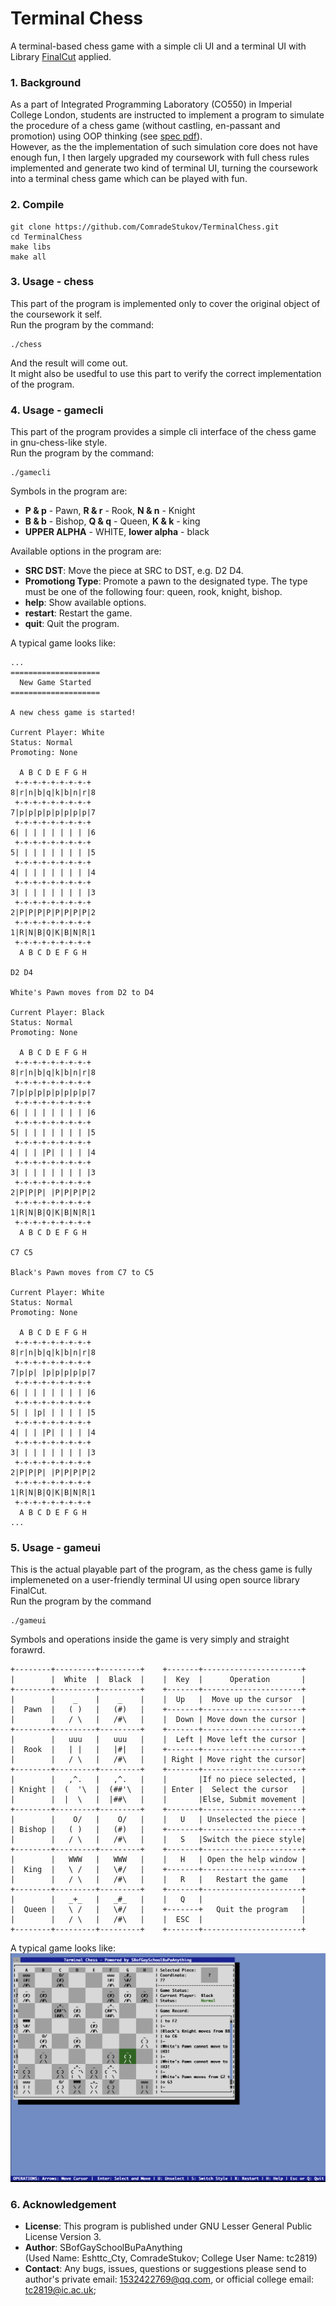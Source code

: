 # Terminal Chess

A terminal-based chess game with a simple cli UI and a terminal UI with Library
[FinalCut](https://github.com/gansm/finalcut) applied.

### 1. Background
As a part of Integrated Programming Laboratory (CO550) in Imperial College London, students are instructed to implement
a program to simulate the procedure of a chess game (without castling, en-passant and promotion) using OOP thinking
(see [spec pdf](resource/spec-550-3-0.pdf)).<br>
However, as the the implementation of such simulation core does not have enough fun, I then largely upgraded my
coursework with full chess rules implemented and generate two kind of terminal UI, turning the coursework into a 
terminal chess game which can be played with fun.

### 2. Compile
```
git clone https://github.com/ComradeStukov/TerminalChess.git
cd TerminalChess
make libs
make all
```

### 3. Usage - chess
This part of the program is implemented only to cover the original object of the coursework it self.<br>
Run the program by the command:
```
./chess
```
And the result will come out.<br>
It might also be usedful to use this part to verify the correct implementation of the program.

### 4. Usage - gamecli
This part of the program provides a simple cli interface of the chess game in gnu-chess-like style.<br>
Run the program by the command:
```
./gamecli
```
Symbols in the program are:
 - <b>P & p</b> - Pawn, <b>R & r</b> - Rook, <b>N & n</b> - Knight
 - <b>B & b</b> - Bishop, <b>Q & q</b> - Queen, <b>K & k</b> - king
 - <b>UPPER ALPHA</b> - WHITE, <b>lower alpha</b> - black
 
Available options in the program are:
 - <b>SRC DST</b>: Move the piece at SRC to DST, e.g. D2 D4.
 - <b>Promotiong Type</b>: Promote a pawn to the designated type. The type must be one of the following four: queen,
 rook, knight, bishop.
 - <b>help</b>: Show available options.
 - <b>restart</b>: Restart the game.
 - <b>quit</b>: Quit the program.
 
A typical game looks like:
```
...
====================
  New Game Started  
====================

A new chess game is started!

Current Player: White
Status: Normal
Promoting: None

  A B C D E F G H  
 +-+-+-+-+-+-+-+-+ 
8|r|n|b|q|k|b|n|r|8
 +-+-+-+-+-+-+-+-+ 
7|p|p|p|p|p|p|p|p|7
 +-+-+-+-+-+-+-+-+ 
6| | | | | | | | |6
 +-+-+-+-+-+-+-+-+ 
5| | | | | | | | |5
 +-+-+-+-+-+-+-+-+ 
4| | | | | | | | |4
 +-+-+-+-+-+-+-+-+ 
3| | | | | | | | |3
 +-+-+-+-+-+-+-+-+ 
2|P|P|P|P|P|P|P|P|2
 +-+-+-+-+-+-+-+-+ 
1|R|N|B|Q|K|B|N|R|1
 +-+-+-+-+-+-+-+-+ 
  A B C D E F G H  

D2 D4

White's Pawn moves from D2 to D4

Current Player: Black
Status: Normal
Promoting: None

  A B C D E F G H  
 +-+-+-+-+-+-+-+-+ 
8|r|n|b|q|k|b|n|r|8
 +-+-+-+-+-+-+-+-+ 
7|p|p|p|p|p|p|p|p|7
 +-+-+-+-+-+-+-+-+ 
6| | | | | | | | |6
 +-+-+-+-+-+-+-+-+ 
5| | | | | | | | |5
 +-+-+-+-+-+-+-+-+ 
4| | | |P| | | | |4
 +-+-+-+-+-+-+-+-+ 
3| | | | | | | | |3
 +-+-+-+-+-+-+-+-+ 
2|P|P|P| |P|P|P|P|2
 +-+-+-+-+-+-+-+-+ 
1|R|N|B|Q|K|B|N|R|1
 +-+-+-+-+-+-+-+-+ 
  A B C D E F G H  

C7 C5

Black's Pawn moves from C7 to C5

Current Player: White
Status: Normal
Promoting: None

  A B C D E F G H  
 +-+-+-+-+-+-+-+-+ 
8|r|n|b|q|k|b|n|r|8
 +-+-+-+-+-+-+-+-+ 
7|p|p| |p|p|p|p|p|7
 +-+-+-+-+-+-+-+-+ 
6| | | | | | | | |6
 +-+-+-+-+-+-+-+-+ 
5| | |p| | | | | |5
 +-+-+-+-+-+-+-+-+ 
4| | | |P| | | | |4
 +-+-+-+-+-+-+-+-+ 
3| | | | | | | | |3
 +-+-+-+-+-+-+-+-+ 
2|P|P|P| |P|P|P|P|2
 +-+-+-+-+-+-+-+-+ 
1|R|N|B|Q|K|B|N|R|1
 +-+-+-+-+-+-+-+-+ 
  A B C D E F G H  
...
```

### 5. Usage - gameui
This is the actual playable part of the program, as the chess game is fully implemeneted on a user-friendly terminal UI
using open source library FinalCut.<br>
Run the program by the command
```
./gameui
```
Symbols and operations inside the game is very simply and straight forawrd.
```
+--------+---------+---------+    +-------+----------------------+
|        |  White  |  Black  |    |  Key  |      Operation       |
+--------+---------+---------+    +-------+----------------------+
|        |    _    |    _    |    |  Up   |  Move up the cursor  |
|  Pawn  |   ( )   |   (#)   |    +-------+----------------------+
|        |   / \   |   /#\   |    |  Down | Move down the cursor |
+--------+---------+---------+    +-------+----------------------+
|        |   uuu   |   uuu   |    |  Left | Move left the cursor |
|  Rook  |   | |   |   |#|   |    +-------+----------------------+
|        |   / \   |   /#\   |    | Right | Move right the cursor|
+--------+---------+---------+    +-------+----------------------+
|        |   ,^.   |   ,^.   |    |       |If no piece selected, |
| Knight |  (  '\  |  (##'\  |    | Enter |  Select the cursor   |
|        |  |  \   |  |##\   |    |       |Else, Submit movement |
+--------+---------+---------+    +-------+----------------------+
|        |    O/   |    O/   |    |   U   | Unselected the piece |
| Bishop |   ( )   |   (#)   |    +-------+----------------------+
|        |   / \   |   /#\   |    |   S   |Switch the piece style|
+--------+---------+---------+    +-------+----------------------+
|        |   WWW   |   WWW   |    |   H   | Open the help window |
|  King  |   \ /   |   \#/   |    +-------+----------------------+
|        |   / \   |   /#\   |    |   R   |   Restart the game   |
+--------+---------+---------+    +-------+----------------------+
|        |   _+_   |   _#_   |    |   Q   |                      |
|  Queen |   \ /   |   \#/   |    +-------+   Quit the program   |
|        |   / \   |   /#\   |    |  ESC  |                      |
+--------+---------+---------+    +-------+----------------------+
```
A typical game looks like:<br>
![gameui screenshot](resource/gameui.png)

### 6. Acknowledgement
 - <b>License</b>: This program is published under GNU Lesser General Public License Version 3.
 - <b>Author</b>: SBofGaySchoolBuPaAnything<br>
 (Used Name: Eshttc_Cty, ComradeStukov; College User Name: tc2819)<br>
 - <b>Contact</b>: Any bugs, issues, questions or suggestions please send to author's private email: 1532422769@qq.com,
 or official college email: tc2819@ic.ac.uk;